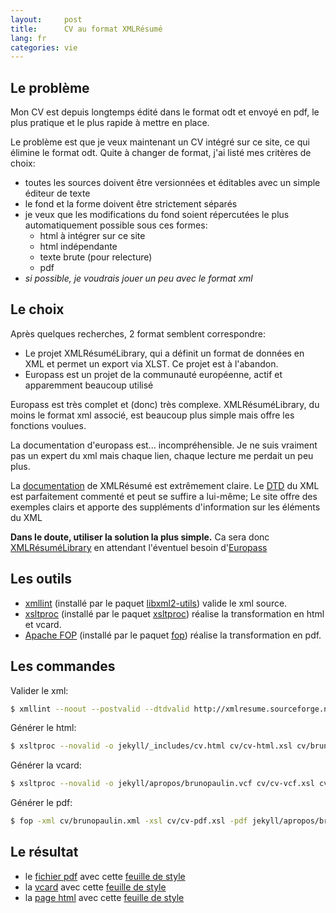 ```yaml
---
layout:     post
title:      CV au format XMLRésumé
lang: fr
categories: vie
---
```


## Le problème

Mon CV est depuis longtemps édité dans le format odt et envoyé en pdf, le plus pratique et le plus rapide à mettre en place.

Le problème est que je veux maintenant un CV intégré sur ce site, ce qui élimine le format odt. Quite à changer de format, j'ai listé mes critères de choix:

- toutes les sources doivent être versionnées et éditables avec un simple éditeur de texte
- le fond et la forme doivent être strictement séparés
- je veux que les modifications du fond soient répercutées le plus automatiquement possible sous ces formes:
   - html à intégrer sur ce site
   - html indépendante
   - texte brute (pour relecture)
   - pdf
- _si possible, je voudrais jouer un peu avec le format xml_

## Le choix

Après quelques recherches, 2 format semblent correspondre:

- Le projet XMLRésuméLibrary, qui a définit un format de données en XML et permet un export via XLST. Ce projet est à l'abandon.
- Europass est un projet de la communauté européenne, actif et apparemment beaucoup utilisé

Europass est très complet et (donc) très complexe. XMLRésuméLibrary, du moins le format xml associé, est beaucoup plus simple mais offre les fonctions voulues.

La documentation d'europass est... incompréhensible. Je ne suis vraiment pas un expert du xml mais chaque lien, chaque lecture me perdait un peu plus.

La [documentation] de XMLRésumé est extrêmement claire. Le [DTD] du XML est parfaitement commenté et peut se suffire a lui-même; Le site offre des exemples clairs et apporte des suppléments d'information sur les éléments du XML

**Dans le doute, utiliser la solution la plus simple.** Ca sera donc [XMLRésuméLibrary] en attendant l'éventuel besoin d'[Europass]

## Les outils

* [xmllint]  (installé par le paquet [libxml2-utils](apt://libxml2-utils)) valide le xml source. 
* [xsltproc]  (installé par le paquet [xsltproc](apt://xsltproc)) réalise la transformation en html et vcard. 
* [Apache FOP]  (installé par le paquet [fop](apt://fop)) réalise la transformation en pdf.

## Les commandes

Valider le xml:

```bash 
$ xmllint --noout --postvalid --dtdvalid http://xmlresume.sourceforge.net/dtd/resume.dtd cv/brunopaulin.xml 
``` 

Générer le html:

```bash 
$ xsltproc --novalid -o jekyll/_includes/cv.html cv/cv-html.xsl cv/brunopaulin.xml 
``` 

Générer la vcard:

```bash 
$ xsltproc --novalid -o jekyll/apropos/brunopaulin.vcf cv/cv-vcf.xsl cv/brunopaulin.xml 
``` 

Générer le pdf:

```bash 
$ fop -xml cv/brunopaulin.xml -xsl cv/cv-pdf.xsl -pdf jekyll/apropos/brunopaulin.pdf
``` 


## Le résultat

* le [fichier pdf](/apropos/brunopaulin.pdf) avec cette [feuille de style](https://github.com/bpaulin/bpaulin.net/blob/master/cv/cv-pdf.xsl)
* la [vcard](/apropos/brunopaulin.vcf) avec cette [feuille de style](https://github.com/bpaulin/bpaulin.net/blob/master/cv/cv-vcf.xsl)
* la [page html](/apropos/) avec cette [feuille de style](https://github.com/bpaulin/bpaulin.net/blob/master/cv/cv-html.xsl)

[grunt-xsltproc]: https://npmjs.org/package/grunt-xsltproc
[XMLRésuméLibrary]: http://xmlresume.sourceforge.net/
[documentation]: http://xmlresume.sourceforge.net/user-guide/index.html
[DTD]: http://xmlresume.sourceforge.net/dtd/resume.dtd
[Europass]: http://interop.europass.cedefop.europa.eu/data-model/xml-resources/
[xmllint]: http://xmlsoft.org/xmllint.html
[libxml2-utils]: apt://libxml2-utils
[xsltproc]: http://xmlsoft.org/XSLT/xsltproc.html
[Apache FOP]: http://xmlgraphics.apache.org/fop/